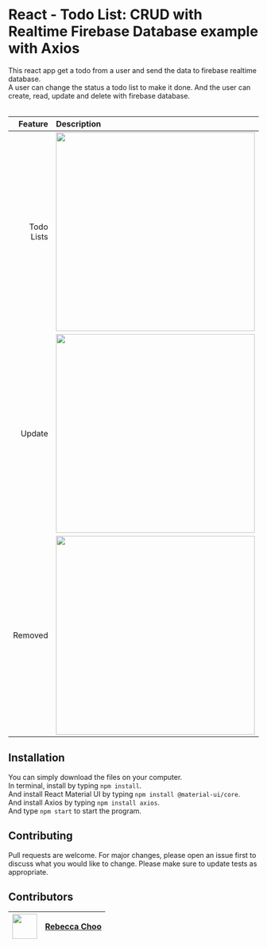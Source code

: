 # React - Todo List: CRUD with Realtime Firebase Database example with Axios

This react app get a todo from a user and send the data to firebase realtime database.<br /> A user can change the status a todo list to make it done. And the user can create, read, update and delete with firebase database.<br /><br />

| Feature | Description |
| -----: | :----------- |
|  Todo Lists | <img src="https://github.com/rebeccachoo/react-todolist-with-firebase/blob/main/screenshot1.png?raw=true"  width="400">|
|  Update | <img src="https://github.com/rebeccachoo/react-todolist-with-firebase/blob/main/screenshot2.png?raw=true"  width="400">|
|  Removed | <img src="https://github.com/rebeccachoo/react-todolist-with-firebase/blob/main/screenshot13.png?raw=true"  width="400">|


## Installation

You can simply download the files on your computer. <br />
In terminal, install by typing `npm install`.  <br />
And install React Material UI by typing `npm install @material-ui/core`.  <br />
And install Axios by typing `npm install axios`.  <br />
And type `npm start` to start the program.

 
## Contributing

Pull requests are welcome. For major changes, please open an issue first to discuss what you would like to change.
Please make sure to update tests as appropriate. 


##  Contributors

|  <img src="https://avatars.githubusercontent.com/u/254729?s=460&u=58ed23724180265db677357b4133d4ef970d6407&v=4" width="50" height="50" /> |<a href="https://github.com/rebeccachoo" target="_blank">Rebecca Choo</a>| 
| ----------- | ----------- |
